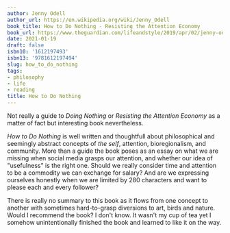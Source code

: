 ```yaml
---
author: Jenny Odell
author_url: https://en.wikipedia.org/wiki/Jenny_Odell
book_title: How to Do Nothing - Resisting the Attention Economy
book_url: https://www.theguardian.com/lifeandstyle/2019/apr/02/jenny-odell-how-to-do-nothing-attention
date: 2021-01-19
draft: false
isbn10: '1612197493'
isbn13: '9781612197494'
slug: how_to_do_nothing
tags:
- philosophy
- life
- reading
title: How to Do Nothing
---
```


Not really a guide to _Doing Nothing_ or _Resisting the Attention Economy_ as a matter of fact
but interesting book nevertheless.

_How to Do Nothing_ is well written and thoughtfull about philosophical and seemingly abstract concepts
of _the self_, attention, bioregionalism, and community. More than a guide the book poses as an essay
on what we are missing when social media grasps our attention, and whether our idea of "usefulness"
is the right one. Should we really consider time and attention to be a commodity we can exchange for
salary? And are we expressing ourselves honestly when we are limited by 280 characters and want to please
each and every follower?

There is really no summary to this book as it flows from one concept to another with sometimes
hard-to-grasp diversions to art, birds and nature. Would I recommend the book? I don't know.
It wasn't my cup of tea yet I somehow unintentionally finished the book and learned to like it
on the way.

